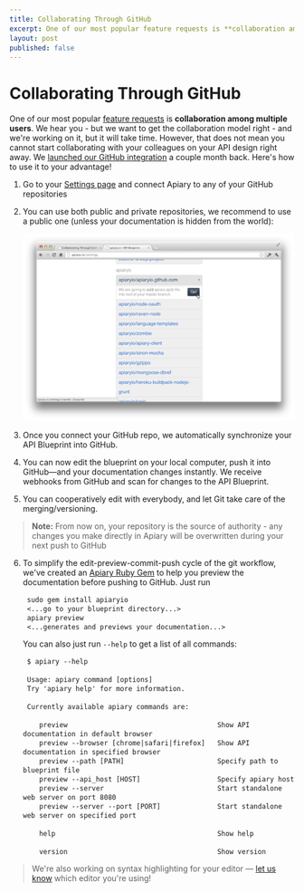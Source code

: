 ```yaml
---
title: Collaborating Through GitHub
excerpt: One of our most popular feature requests is **collaboration among multiple users**. Here's how you can use our GitHub integration to do that
layout: post
published: false
---
```


# Collaborating Through GitHub

One of our most popular [feature requests](https://apiary.uservoice.com/forums/120125-general/suggestions/3003895-share-one-api-among-several-users) is **collaboration among multiple users**. We hear you - but we want to get the collaboration model right - and we're working on it, but it will take time. However, that does not mean you cannot start collaborating with your colleagues on your API design right away. We [launched our GitHub integration](http://blog.apiary.io/2012/05/21/to-our-wonderful-beta-testers/) a couple month back. Here's how to use it to your advantage!

1. Go to your [Settings page](https://apiary.io/settings) and connect Apiary to any of your GitHub repositories
2. You can use both public and private repositories, we recommend to use a public one (unless your documentation is hidden from the world):

     ![Github Repos Association](/images/2012-09-13-github-repos.png)

3. Once you connect your GitHub repo, we automatically synchronize your API Blueprint into GitHub.
4. You can now edit the blueprint on your local computer, push it into GitHub&mdash;and your documentation changes instantly. We receive webhooks from GitHub and scan for changes to the API Blueprint.
5. You can cooperatively edit with everybody, and let Git take care of the merging/versioning.
    
> **Note:** From now on, your repository is the source of authority - any changes you make directly in Apiary will be overwritten during your next push to GitHub

6. To simplify the edit-preview-commit-push cycle of the git workflow, we've created an [Apiary Ruby Gem](https://github.com/apiaryio/apiary-client) to help you preview the documentation before pushing to GitHub. Just run

        sudo gem install apiaryio
        <...go to your blueprint directory...>
        apiary preview
        <...generates and previews your documentation...>
    
    You can also just run `--help` to get a list of all commands:
    
        $ apiary --help
        
        Usage: apiary command [options]
        Try 'apiary help' for more information.

        Currently available apiary commands are:

           preview                                     Show API documentation in default browser
           preview --browser [chrome|safari|firefox]   Show API documentation in specified browser
           preview --path [PATH]                       Specify path to blueprint file
           preview --api_host [HOST]                   Specify apiary host
           preview --server                            Start standalone web server on port 8080
           preview --server --port [PORT]              Start standalone web server on specified port

           help                                        Show help

           version                                     Show version
        

> We're also working on syntax highlighting for your editor &mdash; [let us know](mailto:support@apiary.io) which editor you're using!

